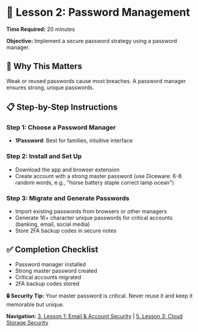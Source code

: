 # 🔐 Lesson 2: Password Management

**Time Required:** 20 minutes

**Objective:** Implement a secure password strategy using a password manager.

## 🎯 Why This Matters

Weak or reused passwords cause most breaches. A password manager ensures strong, unique passwords.

## 📋 Step-by-Step Instructions

### Step 1: Choose a Password Manager

- **1Password**: Best for families, intuitive interface

### Step 2: Install and Set Up

- Download the app and browser extension
- Create account with a strong master password (use Diceware: 6-8 random words, e.g., "horse battery staple correct lamp ocean")

### Step 3: Migrate and Generate Passwords

- Import existing passwords from browsers or other managers
- Generate 16+ character unique passwords for critical accounts (banking, email, social media)
- Store 2FA backup codes in secure notes

## ✅ Completion Checklist

- Password manager installed
- Strong master password created
- Critical accounts migrated
- 2FA backup codes stored

**🔒 Security Tip:** Your master password is critical. Never reuse it and keep it memorable but unique.

**Navigation:** [3. Lesson 1: Email & Account Security](3-lesson-1-email.html) | [5. Lesson 3: Cloud Storage Security](5-lesson-3-cloud.html)
